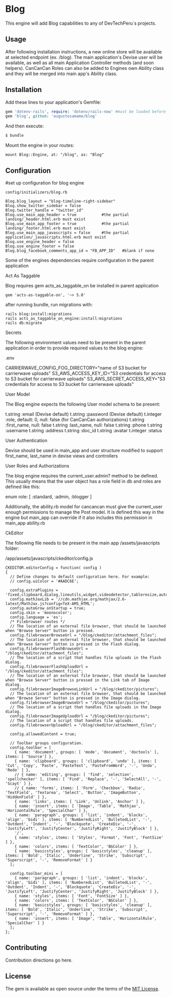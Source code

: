 # Blog
This engine will add Blog capabilities to any of DevTechPeru´s projects.

## Usage
After following installation instructions, a new online store will be available at selected endpoint (ex. /blog). The main application's Devise user will be available, as well as all main Application Controller methods (and soon helpers). CanCanCan Roles can also be added to Engines own Ability class and they will be merged into main app's Ability class.

## Installation
Add these lines to your application's Gemfile:

```ruby
gem 'dotenv-rails', require: 'dotenv/rails-now' #must be loaded before blog for ENVs to be properly loaded
gem 'blog', github: 'augustosamame/blog'
```

And then execute:
```bash
$ bundle
```

Mount the engine in your routes:

```
mount Blog::Engine, at: "/blog", as: "Blog"
```

## Configuration

#set up configuration for blog engine

```
config/initializers/blog.rb

Blog.blog_layout = "blog-timeline-right-sidebar"
Blog.show_twitter_sidebar = false
Blog.twitter_handle = "twitter_id"
Blog.use_main_app_header = true           #the partial landing/_header.html.erb must exist
Blog.use_main_app_footer = true           #the partial landing/_footer.html.erb must exist
Blog.use_main_app_javascripts = false     #the partial application/_javascripts.html.erb must exist
Blog.use_engine_header = false
Blog.use_engine_footer = false
Blog.blog_facebook_comments_app_id = "FB_APP_ID"   #blank if none
```

Some of the engines dependencies require configuration in the parent application


Act As Taggable

Blog requires gem acts_as_taggable_on be installed in parent application

```
gem 'acts-as-taggable-on', '~> 5.0'
```

after running bundle, run migrations with:

```
rails blog:install:migrations
rails acts_as_taggable_on_engine:install:migrations
rails db:migrate
```


Secrets

The following environment values need to be present in the parent application in order to provide required values to the blog engine:

.env

CARRIERWAVE_CONFIG_FOG_DIRECTORY="name of S3 bucket for carrierwave uploads"
S3_AWS_ACCESS_KEY_ID="S3 credentials for access to S3 bucket for carrierwave uploads"
S3_AWS_SECRET_ACCESS_KEY="S3 credentials for access to S3 bucket for carrierwave uploads"

User Model

The Blog engine expects the following User model schema to be present:

t.string :email (Devise default)
t.string :password (Devise default)
t.integer :role, default: 0, null: false (for CanCanCan authorizations)
t.string :first_name, null: false
t.string :last_name, null: false
t.string :phone
t.string :username
t.string :address
t.string :doc_id
t.string :avatar
t.integer :status

User Authentication

Devise should be used in main_app and user structure modified to support first_name, last_name in devise views and controllers


User Roles and Authorizations

The blog engine requires the current_user.admin? method to be defined. This usually means that the user object has a role field in db and roles are defined like this:

enum role: [ :standard, :admin, :blogger ]

Additionally, the ability.rb model for cancancan must give the current_user enough permissions to manage the Post model. It is defined this way in the engine but main_app can override if it also includes this permission in main_app ability.rb


CkEditor

The following file needs to be present in the main app /assets/javascripts folder:

/app/assets/javascripts/ckeditor/config.js

```
CKEDITOR.editorConfig = function( config )
{
  // Define changes to default configuration here. For example:
  // config.uiColor = '#AADC6E';

  config.extraPlugins = 'fixed,clipboard,dialog,lineutils,widget,videodetector,tableresize,autosave,mathjax,wordcount,pastefromword,autogrow';
  config.mathJaxLib = '//cdn.mathjax.org/mathjax/2.6-latest/MathJax.js?config=TeX-AMS_HTML';
  config.autoGrow_onStartup = true;
  config.skin = 'moonocolor';
  config.language = 'es';
  /* Filebrowser routes */
  // The location of an external file browser, that should be launched when "Browse Server" button is pressed.
  config.filebrowserBrowseUrl = "/blog/ckeditor/attachment_files";
  // The location of an external file browser, that should be launched when "Browse Server" button is pressed in the Flash dialog.
  config.filebrowserFlashBrowseUrl = "/blog/ckeditor/attachment_files";
  // The location of a script that handles file uploads in the Flash dialog.
  config.filebrowserFlashUploadUrl = "/blog/ckeditor/attachment_files";
  // The location of an external file browser, that should be launched when "Browse Server" button is pressed in the Link tab of Image dialog.
  config.filebrowserImageBrowseLinkUrl = "/blog/ckeditor/pictures";
  // The location of an external file browser, that should be launched when "Browse Server" button is pressed in the Image dialog.
  config.filebrowserImageBrowseUrl = "/blog/ckeditor/pictures";
  // The location of a script that handles file uploads in the Image dialog.
  config.filebrowserImageUploadUrl = "/blog/ckeditor/pictures";
  // The location of a script that handles file uploads.
  config.filebrowserUploadUrl = "/blog/ckeditor/attachment_files";

  config.allowedContent = true;

  // Toolbar groups configuration.
  config.toolbar = [
    { name: 'document', groups: [ 'mode', 'document', 'doctools' ], items: [ 'Source'] },
    { name: 'clipboard', groups: [ 'clipboard', 'undo' ], items: [ 'Cut', 'Copy', 'Paste', 'PasteText', 'PasteFromWord', '-', 'Undo', 'Redo' ] },
    // { name: 'editing', groups: [ 'find', 'selection', 'spellchecker' ], items: [ 'Find', 'Replace', '-', 'SelectAll', '-', 'Scayt' ] },
    // { name: 'forms', items: [ 'Form', 'Checkbox', 'Radio', 'TextField', 'Textarea', 'Select', 'Button', 'ImageButton', 'HiddenField' ] },
    { name: 'links', items: [ 'Link', 'Unlink', 'Anchor' ] },
    { name: 'insert', items: [ 'Image', 'Table', 'Mathjax', 'HorizontalRule', 'SpecialChar' ] },
    { name: 'paragraph', groups: [ 'list', 'indent', 'blocks', 'align', 'bidi' ], items: [ 'NumberedList', 'BulletedList', '-', 'Outdent', 'Indent', '-', 'Blockquote', 'CreateDiv', '-', 'JustifyLeft', 'JustifyCenter', 'JustifyRight', 'JustifyBlock' ] },
    '/',
    { name: 'styles', items: [ 'Styles', 'Format', 'Font', 'FontSize' ] },
    { name: 'colors', items: [ 'TextColor', 'BGColor' ] },
    { name: 'basicstyles', groups: [ 'basicstyles', 'cleanup' ], items: [ 'Bold', 'Italic', 'Underline', 'Strike', 'Subscript', 'Superscript', '-', 'RemoveFormat' ] }
  ];

  config.toolbar_mini = [
    { name: 'paragraph', groups: [ 'list', 'indent', 'blocks', 'align', 'bidi' ], items: [ 'NumberedList', 'BulletedList', '-', 'Outdent', 'Indent', '-', 'Blockquote', 'CreateDiv', '-', 'JustifyLeft', 'JustifyCenter', 'JustifyRight', 'JustifyBlock' ] },
    { name: 'styles', items: [ 'Font', 'FontSize' ] },
    { name: 'colors', items: [ 'TextColor', 'BGColor' ] },
    { name: 'basicstyles', groups: [ 'basicstyles', 'cleanup' ], items: [ 'Bold', 'Italic', 'Underline', 'Strike', 'Subscript', 'Superscript', '-', 'RemoveFormat' ] },
    { name: 'insert', items: [ 'Image', 'Table', 'HorizontalRule', 'SpecialChar' ] }
  ];
};
```



## Contributing
Contribution directions go here.

## License
The gem is available as open source under the terms of the [MIT License](http://opensource.org/licenses/MIT).
